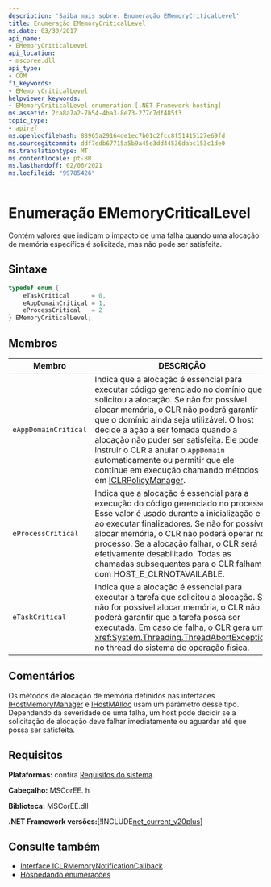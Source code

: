```yaml
---
description: 'Saiba mais sobre: Enumeração EMemoryCriticalLevel'
title: Enumeração EMemoryCriticalLevel
ms.date: 03/30/2017
api_name:
- EMemoryCriticalLevel
api_location:
- mscoree.dll
api_type:
- COM
f1_keywords:
- EMemoryCriticalLevel
helpviewer_keywords:
- EMemoryCriticalLevel enumeration [.NET Framework hosting]
ms.assetid: 2ca8a7a2-7b54-4ba3-8e73-277c7df485f3
topic_type:
- apiref
ms.openlocfilehash: 88965a29164de1ec7b01c2fcc8f51415127e69fd
ms.sourcegitcommit: ddf7edb67715a5b9a45e3dd44536dabc153c1de0
ms.translationtype: MT
ms.contentlocale: pt-BR
ms.lasthandoff: 02/06/2021
ms.locfileid: "99785426"
---
```

# <a name="ememorycriticallevel-enumeration"></a>Enumeração EMemoryCriticalLevel

Contém valores que indicam o impacto de uma falha quando uma alocação de memória específica é solicitada, mas não pode ser satisfeita.  
  
## <a name="syntax"></a>Sintaxe  
  
```cpp  
typedef enum {  
    eTaskCritical      = 0,  
    eAppDomainCritical = 1,  
    eProcessCritical   = 2  
} EMemoryCriticalLevel;  
```  
  
## <a name="members"></a>Membros  
  
|Membro|DESCRIÇÃO|  
|------------|-----------------|  
|`eAppDomainCritical`|Indica que a alocação é essencial para executar código gerenciado no domínio que solicitou a alocação. Se não for possível alocar memória, o CLR não poderá garantir que o domínio ainda seja utilizável. O host decide a ação a ser tomada quando a alocação não puder ser satisfeita. Ele pode instruir o CLR a anular o `AppDomain` automaticamente ou permitir que ele continue em execução chamando métodos em [ICLRPolicyManager](iclrpolicymanager-interface.md).|  
|`eProcessCritical`|Indica que a alocação é essencial para a execução do código gerenciado no processo. Esse valor é usado durante a inicialização e ao executar finalizadores. Se não for possível alocar memória, o CLR não poderá operar no processo. Se a alocação falhar, o CLR será efetivamente desabilitado. Todas as chamadas subsequentes para o CLR falham com HOST_E_CLRNOTAVAILABLE.|  
|`eTaskCritical`|Indica que a alocação é essencial para executar a tarefa que solicitou a alocação. Se não for possível alocar memória, o CLR não poderá garantir que a tarefa possa ser executada. Em caso de falha, o CLR gera um <xref:System.Threading.ThreadAbortException> no thread do sistema de operação física.|  
  
## <a name="remarks"></a>Comentários  

 Os métodos de alocação de memória definidos nas interfaces [IHostMemoryManager](ihostmemorymanager-interface.md) e [IHostMAlloc](ihostmalloc-interface.md) usam um parâmetro desse tipo. Dependendo da severidade de uma falha, um host pode decidir se a solicitação de alocação deve falhar imediatamente ou aguardar até que possa ser satisfeita.  
  
## <a name="requirements"></a>Requisitos  

 **Plataformas:** confira [Requisitos do sistema](../../get-started/system-requirements.md).  
  
 **Cabeçalho:** MSCorEE. h  
  
 **Biblioteca:** MSCorEE.dll  
  
 **.NET Framework versões:**[!INCLUDE[net_current_v20plus](../../../../includes/net-current-v20plus-md.md)]  
  
## <a name="see-also"></a>Consulte também

- [Interface ICLRMemoryNotificationCallback](iclrmemorynotificationcallback-interface.md)
- [Hospedando enumerações](hosting-enumerations.md)
